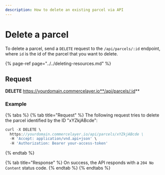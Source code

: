 ```yaml
---
description: How to delete an existing parcel via API
---
```


# Delete a parcel

To delete a parcel, send a `DELETE` request to the `/api/parcels/:id` endpoint, where `id` is the id of the parcel that you want to delete.

{% page-ref page="../../deleting-resources.md" %}

## Request

**DELETE** https://yourdomain.commercelayer.io**/api/parcels/:id**

### Example

{% tabs %}
{% tab title="Request" %}
The following request tries to delete the parcel identified by the ID "xYZkjABcde":

```javascript
curl -X DELETE \
  https://yourdomain.commercelayer.io/api/parcels/xYZkjABcde \
  -H 'Accept: application/vnd.api+json' \
  -H 'Authorization: Bearer your-access-token'
```
{% endtab %}

{% tab title="Response" %}
On success, the API responds with a `204 No Content` status code.
{% endtab %}
{% endtabs %}

